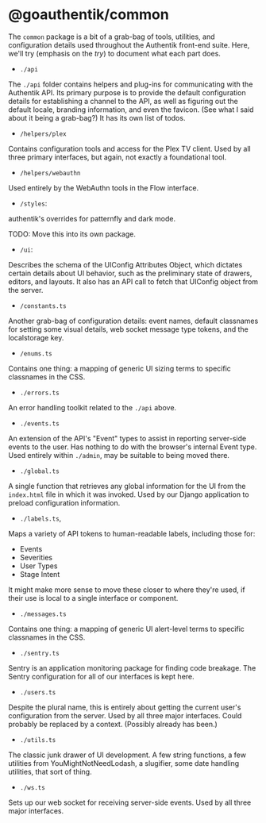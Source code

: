 # @goauthentik/common

The `common` package is a bit of a grab-bag of tools, utilities, and configuration details used
throughout the Authentik front-end suite. Here, we'll try (emphasis on the _try_) to document what
each part does.

-   `./api`

The `./api` folder contains helpers and plug-ins for communicating with the Authentik API. Its
primary purpose is to provide the default configuration details for establishing a channel to the
API, as well as figuring out the default locale, branding information, and even the favicon. (See
what I said about it being a grab-bag?) It has its own list of todos.

-   `/helpers/plex`

Contains configuration tools and access for the Plex TV client. Used by all three primary
interfaces, but again, not exactly a foundational tool.

-   `/helpers/webauthn`

Used entirely by the WebAuthn tools in the Flow interface.

-   `/styles`:

authentik's overrides for patternfly and dark mode.

TODO: Move this into its own package.

-   `/ui`:

Describes the schema of the UIConfig Attributes Object, which dictates certain details about UI
behavior, such as the preliminary state of drawers, editors, and layouts. It also has an API call
to fetch that UIConfig object from the server.

-   `/constants.ts`

Another grab-bag of configuration details: event names, default classnames for setting some visual
details, web socket message type tokens, and the localstorage key.

-   `/enums.ts`

Contains one thing: a mapping of generic UI sizing terms to specific classnames in the CSS.

-   `./errors.ts`

An error handling toolkit related to the `./api` above.

-   `./events.ts`

An extension of the API's "Event" types to assist in reporting server-side events to the user. Has
nothing to do with the browser's internal Event type. Used entirely within `./admin`, may be
suitable to being moved there.

-   `./global.ts`

A single function that retrieves any global information for the UI from the `index.html` file in
which it was invoked. Used by our Django application to preload configuration information.

-   `./labels.ts`,

Maps a variety of API tokens to human-readable labels, including those for:

-   Events
-   Severities
-   User Types
-   Stage Intent

It might make more sense to move these closer to where they're used, if their use is local to a
single interface or component.

-   `./messages.ts`

Contains one thing: a mapping of generic UI alert-level terms to specific classnames in the CSS.

-   `./sentry.ts`

Sentry is an application monitoring package for finding code breakage. The Sentry configuration for
all of our interfaces is kept here.

-   `./users.ts`

Despite the plural name, this is entirely about getting the current user's configuration from the
server. Used by all three major interfaces. Could probably be replaced by a context. (Possibly
already has been.)

-   `./utils.ts`

The classic junk drawer of UI development. A few string functions, a few utilities from
YouMightNotNeedLodash, a slugifier, some date handling utilities, that sort of thing.

-   `./ws.ts`

Sets up our web socket for receiving server-side events. Used by all three major interfaces.
